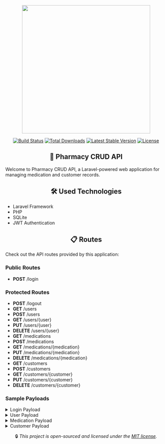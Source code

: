 <p align="center"><a href="https://laravel.com" target="_blank"><img src="https://raw.githubusercontent.com/laravel/art/master/logo-lockup/5%20SVG/2%20CMYK/1%20Full%20Color/laravel-logolockup-cmyk-red.svg" width="400"></a></p>

<p align="center">
<a href="https://travis-ci.org/laravel/framework"><img src="https://travis-ci.org/laravel/framework.svg" alt="Build Status"></a>
<a href="https://packagist.org/packages/laravel/framework"><img src="https://img.shields.io/packagist/dt/laravel/framework" alt="Total Downloads"></a>
<a href="https://packagist.org/packages/laravel/framework"><img src="https://img.shields.io/packagist/v/laravel/framework" alt="Latest Stable Version"></a>
<a href="https://packagist.org/packages/laravel/framework"><img src="https://img.shields.io/packagist/l/laravel/framework" alt="License"></a>
</p>

<h2 align="center">🚀 Pharmacy CRUD API</h2>

<p>Welcome to Pharmacy CRUD API, a Laravel-powered web application for managing medication and customer records.</p>

<h2 align="center">🛠️ Used Technologies</h2>

<ul>
  <li>Laravel Framework</li>
  <li>PHP</li>
  <li>SQLite</li>
  <li>JWT Authentication</li>
</ul>

<h2 align="center">📋 Routes</h2>

<p>Check out the API routes provided by this application:</p>

<h3>Public Routes</h3>
<ul>
  <li><strong>POST</strong> /login</li>
</ul>

<h3>Protected Routes</h3>
<ul>
  <li><strong>POST</strong> /logout</li>
  <li><strong>GET</strong> /users</li>
  <li><strong>POST</strong> /users</li>
  <li><strong>GET</strong> /users/{user}</li>
  <li><strong>PUT</strong> /users/{user}</li>
  <li><strong>DELETE</strong> /users/{user}</li>
  <li><strong>GET</strong> /medications</li>
  <li><strong>POST</strong> /medications</li>
  <li><strong>GET</strong> /medications/{medication}</li>
  <li><strong>PUT</strong> /medications/{medication}</li>
  <li><strong>DELETE</strong> /medications/{medication}</li>
  <li><strong>GET</strong> /customers</li>
  <li><strong>POST</strong> /customers</li>
  <li><strong>GET</strong> /customers/{customer}</li>
  <li><strong>PUT</strong> /customers/{customer}</li>
  <li><strong>DELETE</strong> /customers/{customer}</li>
</ul>

<h3>Sample Payloads</h3>
<details>
  <summary>Login Payload</summary>
  <pre>
    {
      "email": "example@example.com",
      "password": "your_password"
    }
  </pre>
</details>

<details>
  <summary>User Payload</summary>
  <pre>
    {
      "name": "John Doe",
      "email": "john@example.com",
      "password": "password123",
      "role": "admin"
    }
  </pre>
</details>

<details>
  <summary>Medication Payload</summary>
  <pre>
    {
      "name": "Aspirin",
      "description": "Pain relief medication",
      "quantity": 100
    }
  </pre>
</details>

<details>
  <summary>Customer Payload</summary>
  <pre>
    {
      "name": "Jane Doe",
      "email": "jane@example.com",
      "phone_number": "1234567890",
      "gender": "female",
      "allergies": "Peanuts"
    }
  </pre>
</details>

<p align="center">🔒 <em>This project is open-sourced and licensed under the <a href="https://opensource.org/licenses/MIT" target="_blank">MIT license</a>.</em></p>
